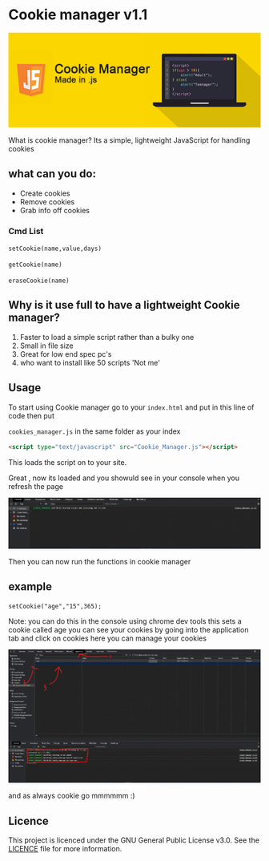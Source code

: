 # Cookie manager v1.1
![Screenshot](images/banner.png)

What is  cookie manager? Its a simple, lightweight JavaScript for handling cookies

## what can you do:

- Create cookies
- Remove cookies
- Grab info off cookies

### Cmd List
```
setCookie(name,value,days)
 
getCookie(name)

eraseCookie(name)
```

## Why is it use full to have a lightweight Cookie manager?

1) Faster to load a simple script rather than a bulky one 
2) Small in file size 
3) Great for low end spec pc's
4) who want to install like 50 scripts 'Not me'
## Usage

To start using Cookie manager go to your `index.html` and put in this line of code then put 

`cookies_manager.js` in the same folder as your index

````html
<script type="text/javascript" src="Cookie_Manager.js"></script>
````

This loads the script on to your site.

Great , now its loaded and you showuld see in your console when you refresh the page

![Screenshot](images/console.png)

Then you can now run the functions in cookie manager

## example

```
setCookie("age","15",365);
```
Note: you can do this in the console using chrome dev tools
this sets a cookie called age you can see your cookies by going into the application tab and click on cookies here you can manage your cookies

![Screenshot](images/cookie.png)


and as always cookie go mmmmmm :)

## Licence

This project is licenced under the GNU General Public License v3.0. See the [LICENCE](LICENCE) file for more information.